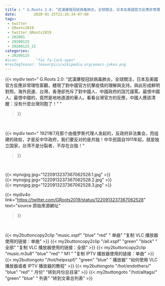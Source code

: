 ```yaml
---
title : " G.Roots 2.0: “武漢爆發冠狀病毒肺炎，全球關注，日本及美國官方反應非常理性客觀，體現了對中國官方抗擊疫情的理解與支持。與此形成鮮明對照，海外民運、台灣、香港卻充斥了對中國人、中國政府的詛咒謾罵。最恨中國人、最恨中國的，竟然是地地道道的華人。看看台灣官方的反應，中國人應該清醒：沒有什麼台灣同胞了！”  "
date:        2020-01-25T21:26:34-07:00
tags:
 - twitter
 - GRoots2019
 - twitter_GRoots2019
 - 202001
 - 20200125
 - 20200125_21
categories:
 - 20200125
#icon:        "fas fa-lock-open"
#resImgTeaser: teaserpics/wikipedia.org/emacs-jokes.png
---
```


{{< mydiv text=" G.Roots 2.0: “武漢爆發冠狀病毒肺炎，全球關注，日本及美國官方反應非常理性客觀，體現了對中國官方抗擊疫情的理解與支持。與此形成鮮明對照，海外民運、台灣、香港卻充斥了對中國人、中國政府的詛咒謾罵。最恨中國人、最恨中國的，竟然是地地道道的華人。看看台灣官方的反應，中國人應該清醒：沒有什麼台灣同胞了！”  "
>}}
<br>

{{< mydiv text=" 1921年7月那个由俄罗斯代理人发起的，反政府非法集会，而组建的政权，才是反中华政府，我们要反对的是共独！中华民国自1911年起，就是独立国家，台湾不是分裂者，不存在台独！"
>}}
<br>

 {{< mynojpg jpg="1220913237367062528.1.jpg" >}}<br>  {{< mynojpg jpg="1220913237367062528.2.jpg" >}}<br>  {{< mynojpg jpg="1220913237367062528.3.jpg" >}}<br> 



{{< mydiv4o link="https://twitter.com/GRoots2019/status/1220913237367062528"
text="source 原始來源網址"
>}}


<br>




{{< my2buttoncopy2clip "music.xspf"        "blue"   "red"    " 单曲"  "复制 VLC 播放器使用的链接：单曲" >}} {{< my2buttoncopy2clip "/all.xspf"         "green"  "black"  " 全部"  "复制 VLC 播放器使用的链接：全部" >}} {{< my2buttoncopy2clip "music.m3u8"        "blue"   "red"    " M1 "    "复制 IPTV 播放器使用的链接：单曲" >}} {{< my2buttongoto      "/hot/helpxspf/"    "green"  "blue"   " 播放器" "如何使用 VLC 播放器或者 IPTV 播放器的教程" >}} {{< my2buttongoto      "/hot/endothers/"   "blue"   "red"    " 月份"   "转到月份总目录" >}} {{< my2buttongoto      "/hot/alltags/"     "green"  "blue"   " 列表"   "转到文章总列表" >}} 
